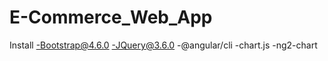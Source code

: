 # E-Commerce_Web_App

Install -Bootstrap@4.6.0
        -JQuery@3.6.0
        -@angular/cli
        -chart.js
        -ng2-chart